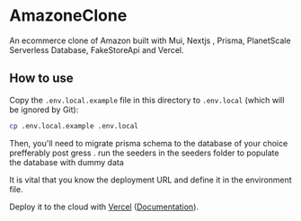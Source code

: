 # AmazoneClone

An ecommerce clone of Amazon built with Mui, Nextjs , Prisma, PlanetScale Serverless Database, FakeStoreApi and Vercel.

## How to use

Copy the `.env.local.example` file in this directory to `.env.local` (which will be ignored by Git):

```bash
cp .env.local.example .env.local
```

Then, you'll need to migrate prisma schema to the database of your choice prefferably post
gress . run the seeders in the seeders folder to populate the database with dummy data

It is vital that you know the deployment URL and define it in the environment file.

Deploy it to the cloud with [Vercel](https://vercel.com/import?filter=next.js&utm_source=github&utm_medium=readme&utm_campaign=next-example) ([Documentation](https://nextjs.org/docs/deployment)).
